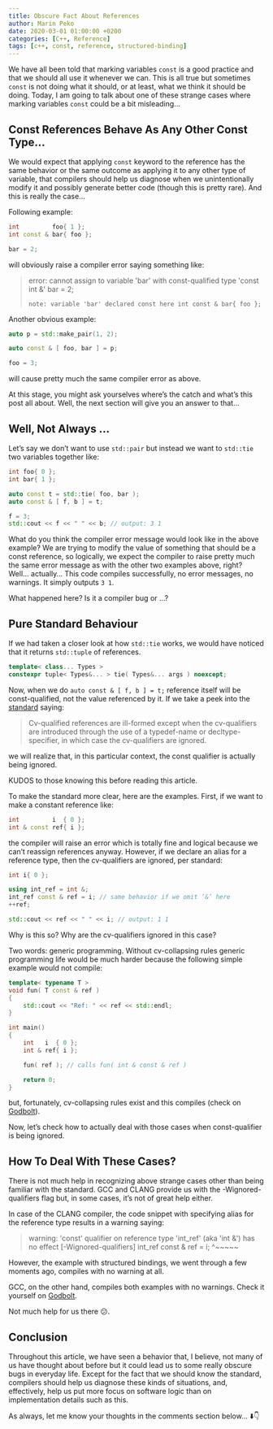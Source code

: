 ```yaml
---
title: Obscure Fact About References
author: Marin Peko
date: 2020-03-01 01:00:00 +0200
categories: [C++, Reference]
tags: [c++, const, reference, structured-binding]
---
```


We have all been told that marking variables `const` is a good practice and that we should all use it whenever we can. This is all true but sometimes `const` is not doing what it should, or at least, what we think it should be doing. Today, I am going to talk about one of these strange cases where marking variables `const` could be a bit misleading…

## Const References Behave As Any Other Const Type...

We would expect that applying `const` keyword to the reference has the same behavior or the same outcome as applying it to any other type of variable, that compilers should help us diagnose when we unintentionally modify it and possibly generate better code (though this is pretty rare). And this is really the case…

Following example:

```c++
int         foo{ 1 };
int const & bar{ foo };

bar = 2;
```

will obviously raise a compiler error saying something like:

> error: cannot assign to variable 'bar' with const-qualified type 'const int &' bar = 2;
> ~~~ ^
> note: variable 'bar' declared const here int const & bar{ foo };

Another obvious example:

```c++
auto p = std::make_pair(1, 2);

auto const & [ foo, bar ] = p;

foo = 3;
```

will cause pretty much the same compiler error as above.

At this stage, you might ask yourselves where’s the catch and what’s this post all about. Well, the next section will give you an answer to that...

## Well, Not Always ...

Let’s say we don’t want to use `std::pair` but instead we want to `std::tie` two variables together like:

```c++
int foo{ 0 };
int bar{ 1 };

auto const t = std::tie( foo, bar );
auto const & [ f, b ] = t;

f = 3;
std::cout << f << " " << b; // output: 3 1
```

What do you think the compiler error message would look like in the above example? We are trying to modify the value of something that should be a const reference, so logically, we expect the compiler to raise pretty much the same error message as with the other two examples above, right? Well… actually… This code compiles successfully, no error messages, no warnings. It simply outputs `3 1`.

What happened here? Is it a compiler bug or ...?

## Pure Standard Behaviour

If we had taken a closer look at how `std::tie` works, we would have noticed that it returns `std::tuple` of references.

```c++
template< class... Types >
constexpr tuple< Types&... > tie( Types&... args ) noexcept;
```

Now, when we do `auto const & [ f, b ] = t;` reference itself will be const-qualified, not the value referenced by it. If we take a peek into the [standard][1] saying:


> Cv-qualified references are ill-formed except when the cv-qualifiers are introduced through the use of a typedef-name or decltype-specifier, in which case the cv-qualifiers are ignored.

we will realize that, in this particular context, the const qualifier is actually being ignored.

KUDOS to those knowing this before reading this article.

To make the standard more clear, here are the examples. First, if we want to make a constant reference like:

```c++
int         i  { 0 };
int & const ref{ i };
```

the compiler will raise an error which is totally fine and logical because we can’t reassign references anyway. However, if we declare an alias for a reference type, then the cv-qualifiers are ignored, per standard:

```c++
int i{ 0 };

using int_ref = int &;
int_ref const & ref = i; // same behavior if we omit ’&’ here
++ref;

std::cout << ref << " " << i; // output: 1 1
```

Why is this so? Why are the cv-qualifiers ignored in this case?

Two words: generic programming. Without cv-collapsing rules generic programming life would be much harder because the following simple example would not compile:

```c++
template< typename T >
void fun( T const & ref )
{
    std::cout << "Ref: " << ref << std::endl;
}

int main()
{
    int   i  { 0 };
    int & ref{ i };

    fun( ref ); // calls fun( int & const & ref )

    return 0;
}
```

but, fortunately, cv-collapsing rules exist and this compiles (check on [Godbolt][2]).

Now, let’s check how to actually deal with those cases when const-qualifier is being ignored.

## How To Deal With These Cases?

There is not much help in recognizing above strange cases other than being familiar with the standard. GCC and CLANG provide us with the -Wignored-qualifiers flag but, in some cases, it’s not of great help either.

In case of the CLANG compiler, the code snippet with specifying alias for the reference type results in a warning saying:

> warning: 'const' qualifier on reference type 'int_ref' (aka 'int &') has no effect [-Wignored-qualifiers]
>    int_ref const & ref = i;
>            ^~~~~~

However, the example with structured bindings, we went through a few moments ago, compiles with no warning at all.

GCC, on the other hand, compiles both examples with no warnings. Check it yourself on [Godbolt][3].

Not much help for us there 😕.

## Conclusion

Throughout this article, we have seen a behavior that, I believe, not many of us have thought about before but it could lead us to some really obscure bugs in everyday life. Except for the fact that we should know the standard, compilers should help us diagnose these kinds of situations, and, effectively, help us put more focus on software logic than on implementation details such as this.

As always, let me know your thoughts in the comments section below... <span>⬇️</span><span>👇</span>

[1]: http://eel.is/c++draft/dcl.meaning#dcl.ref-1.sentence-3

[2]: https://godbolt.org/#z:OYLghAFBqd5QCxAYwPYBMCmBRdBLAF1QCcAaPECAM1QDsCBlZAQwBtMQBGAFlICsupVs1qhkAUgBMAISnTSAZ0ztkBPHUqZa6AMKpWAVwC2tQVvQAZPLUwA5YwCNMxQQAdUCwutp7DJtx5edFY29kZOLpyKypiq3gwEzMQEvsamUUoqanQJSQQhdo7OggqJyan%2BGWX51oXhxZwAlIqoBsTIHADkUgDM1siGWADU4j066qXEmMxGo9jiAAwAgotLBJhGrsLrozpDBACerlozmEMAKiM988sAbqh46ENUBrQQF0NotKUjkgBsQymVCGjVW4gA7LJlkMYUNSugQChWgQrjpdr9JAAlTBUEAY1HooEEsZwggIkDmVijKErcEAETBy2sKKMzGsEFBywhNNhQ2ZsLwMO5QwWI3p1NWvP5UgBQOFgohDJ6NMlsJeb0BOJB1KGAHpdZ82KwFM9Xu9pf9PnQfjLNcDOStobCpgQ2rQRRKueLlp1mqwQJ0AKydUimToLEOoANomRyOGtdpnXqcEMEAMRxrNADWIG4gYAdH8egsAJwADh63CLZbLnCLvH9nW4IbDEdIUc6IYUIAWpDT4d9pDgsBgiApAA9YgYiGQKBAksAFAAFETKBgIVAAdzDKdIaE2eG23hXNlY663rZD%2B9ch%2BKwE4C0ke9QB/YxAA8tPz9v0yHMJPkCWYhFwDP8AISfAwxDGh6CYNgOB4fhBGEUQUDkOQhDwBxu0gZpUFcbJvgDABaeFRjpCRYxkThwSGYiAHUjTo%2Bj/wIYhmGYhQEGYdAtzo450BENRkGYvBgFoEhMHQYiAEcDDYPAqDwZwFC7BMOhKMlrBPNcNx/Tpd03djXADFM/QDYNQ1/dsA3HMs/mIv5uCGYBkBEh980kIZsAA6cSCGCBcEIfzk0aIYY1kGRU1/TNSBzSRAyEANm1IIwQB6ThPMSy8bM7RQez7GKh1HCAkH/KcZ3ISgF2XVczz0ncrxfG8jzoHT6ovazr1vFwBhEe8Hyibq30/RgGus8rAOA7s8smiDrFA0gYMYFh2C4XgBCfFCxHQmRMOw%2BA8II7wZtIslyMoyLpBo5imIY1j2M47jeM3fipKEvARIYsSJKmaS5IUpSVLUtoNKqSD2u/RrSCM5gTIMwdG0snKOzshynM%2Bbahk4TKFnzThvN8mcAqC4nQvC3bpGigdYoQaYsBcDkkqbEM0oyrKrIHXKuwK/sM2K%2BBSqRV9nCqiBhuKW5kFcVwAH1bk4EtZckMtZfHJylsPdZiG7CAHGshxrCSA5TKaowjC0Ah31oVgTa5rBWVENb7bwKY4luTAZrbSbpy6XdmWUazWCw9jiAOPQsGsti8DShHmmWuC1sQgQom2tCqPkYODtw9tjutANdXhdOrpu3V6IJ3VkC7GI4g0CBzAqdJSHMAowgiAJPEIxuO6CWhW6KSJoiyeJqm7jIa8I3Jkn7%2BpB9KPIx8UaoZ/bpoWlBhDzKDFtrNRjGjAUKWhgVktPLLEn8DJyQMtIcLmp634MrCiK5GpjNmjpnjiiZxsUrZ8F8zZV3otbsvY%2Ba%2BmzCAQM3B8w9D%2BCWBYdZAxwJxhWP4fxmY9B3lzDsb8IHM0kNgtsuDCo02aB7HW3hcxAA%3D%3D

[3]: https://godbolt.org/#z:OYLghAFBqd5QCxAYwPYBMCmBRdBLAF1QCcAaPECAM1QDsCBlZAQwBtMQBGAFlICsupVs1qhkAUgBMAISnTSAZ0ztkBPHUqZa6AMKpWAVwC2tEADZJpLegAyeWpgByxgEaZiISbwAOqBYXVaPUMTc0tffzU6OwdnIzcPL0VlTFVAhgJmYgJg41MLZJUo2gysghinV3dPXgVM7NzQgrqyiriEmoBKRVQDYmQOAHIpAGZ7ZEMsAGpxEZ0CA292WexxAAYAQVHxycwZufU64kxmIxX1rc37AimjZnsITovxAHZZTanPmbeLr7%2Bp64A17SKZrb4AEVm70uG3%2BXwM/lEAPoAH1jlR9uDkTcpGYob84di0ZgMWhaHUZpIzFN0ZigSMQQB6RlTBSnPZuBDMABu6mIAIxAHc9qgjIQZthJOIABxrcQATnluPEkplcsVUwQ7kwBLhcjk6Pxm11/zq6BAKF6OLmsx0NJJ%2Bx0tspkhdjudeHdc1ZBHNIGsrChU2ZUyt3gMBBAU040ZNr0hxo%2BX2BJr%2BgJoqGBoIhRthhMBLiyWZj8dzqa%2BzAjqCmZIp1qxZotakwECmGdIU0L/KeDPLn0rRBrdApuJmAFYQVQOy5x1jZliCGWk3CMfOpiNc4SfX60BGvXbVzbvVJXSf953z43/dpAwzgyywxGoyNY8uc4m859jgtiLRQWWXnBQZulYEBBjHQZSFMQY1kg1AwKdGQ5FZXp%2Bj2UZOEgyMYOA7oAGsQG4McADozBGNZ5WlEZuDI6VpU4MjeFAwZuEg6DYNIeDBkghQQDWUhsNg7o4FgGBEH9AAPVIqzICgICyYAFAABREZQGAQVBBWgzDSDQIxvDwYRihUhxWHUzT2MgvSDPYDxgE4NZLGswz3AAeQjcytLAjjMCk5ANmIRSwMg3zUgyfBoMgmh6CYNgOB4fhBGEUQUH1GQhDwFxeMgbpUG8YpeMGABaM15wkJCZE4F4piKgB1NhWBq2rfIIYhmCahQuXQTSau8TB0BENRkCavBgFoEh%2BqKgBHAw2DwKg8HcBQeNQgZBDNewTLUjSvMGHTBTa7wwMwkCwIgqDvLgsCJOlMwirMbgpmAZBhoc4jXWwPyZKmCBcEIEhKRGThOimRDZBkLDLs6fDPDHIQwNY0gjBAIH3rhyzOOCxQ%2BIEqHSBE8TQuQGTyEoBTlNUsydu0qzRRs5hjMpzyMec2yUGS%2ByHM4XS6Zc4h3MYanLqsPyAqC7iRbC317Cx6LGBYdguF4ARLA51KKvkVhMuyx5OPywJCpK30yrS6QqqahqmpatqOq6nqir6gb6DwYa6tG8bjnQabZq1halpWvo1u5jbaC2qmLOOyCDuYI69uA%2BHwLY4WuJuu6HprDno04Yi1mImNPukoh%2BV%2B/Ai8B4HQdNyGcOh0gtWYLAPF15jEeR1HJHR5Osd4/jBPjgmICQVn3FJiBh48blkG8bwUW5Th5RRSRpRRCSHtIBbWAIJbKBcYWXHsLIAE9I55owjC0AhXNoVhj5w0gsDuURFbv/BjjSblMEKnyvq3k/rmUYWWsXBtWIIfPQWBhatTwMjOO3Q5axUVglAQ3M1blXBprbW8Bcr62HGBRkjY0FyHNoyWqMZGTIB4ikNIGgIDWEaKYbm1g2hVA8NzCIAQ6D0MEOw4ozD4jVGDlQ4opQGj6DyOtIR6R6jlHsJUfhrDFDSK4cHaRfCOjAx6IHeKp1E4XTvindORgFCTymHPeU71pQ/T%2BmXDCHY9D6T5uXEGYM5DVyEt0eujdKA6NbijF4xFO76O7jjPutcCJjm4MREYZh5RrAYmOaJnBOBUTMGYBOIwk5BIlqEnRkhMkcS4m43CpAP7EH8BobgQA
